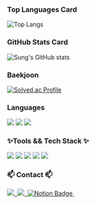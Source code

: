 <h3>Top Languages Card</h3>

![Top Langs](https://github-readme-stats.vercel.app/api/top-langs/?username=YuSung011017&layout=compact)

<h3>GitHub Stats Card</h3>

![Sung's GitHub stats](https://github-readme-stats.vercel.app/api?username=YuSung011017&show_icons=true&theme=radical)

<h3>Baekjoon</h3>

[![Solved.ac Profile](http://mazassumnida.wtf/api/v2/generate_badge?boj=dldbtjd1017)](https://solved.ac/dldbtjd1017/)

<h3>Languages</h3>

<div>
<img src="https://img.shields.io/badge/java-007396?style=for-the-badge&logo=OpenJDK&logoColor=white /">
<img src="https://img.shields.io/badge/C-A8B9CC?style=flat-square&logo=C&logoColor=white"/>
<img src="https://img.shields.io/badge/javascript-F7DF1E?style=for-the-badge&logo=javascript&logoColor=black"/>
</div>

<h3>✨Tools  && Tech Stack ✨</h3>

<div>
<img src="https://img.shields.io/badge/node.js-339933?style=for-the-badge&logo=Node.js&logoColor=white"/>
<img src="https://img.shields.io/badge/spring-6DB33F?style=for-the-badge&logo=spring&logoColor=white"/>
<img src="https://img.shields.io/badge/springboot-6DB33F?style=for-the-badge&logo=springboot&logoColor=white"/>
<img src="https://img.shields.io/badge/github-181717?style=for-the-badge&logo=github&logoColor=white"/>
<img src="https://img.shields.io/badge/git-F05032?style=for-the-badge&logo=git&logoColor=white"/>
</div>

<h3>📫 Contact 📫</h3>

<div>
  <a href="https://velog.io/@dldbtjd14742/posts">
    <img src="https://img.shields.io/badge/Velog-1EBC8F?style=for-the-badge&logo=velog&logoColor=white" />&nbsp
  </a>
  <a href="salamander011017@gmail.com">
    <img
      src="https://img.shields.io/badge/salamander011017@gmail.com-D14836?style=for-the-badge&logo=gmail&logoColor=white"/>&nbsp
  </a>
<a href="https://married-dumpling-0ef.notion.site/main-3bb508e80e854a4b81301c9b5f66e530">
    <img src="https://img.shields.io/badge/Notion-000000?style=for-the-badge&logo=notion&logoColor=white" alt="Notion Badge" />&nbsp;
</a>
</div>

